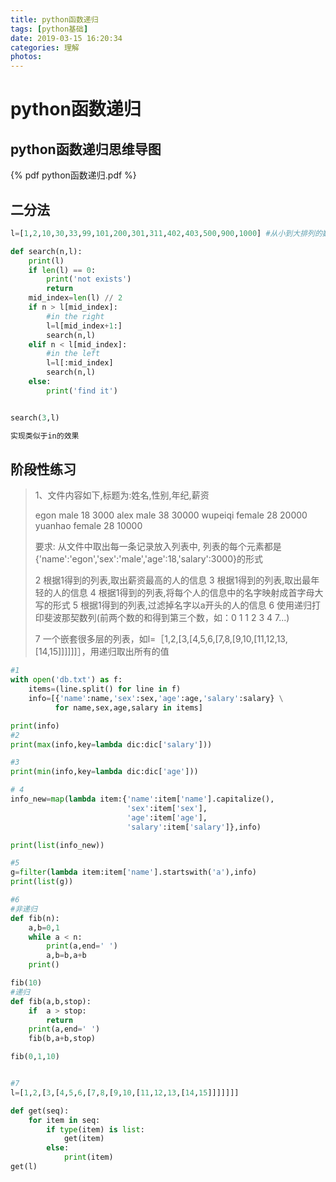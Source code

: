 ```yaml
---
title: python函数递归
tags: [python基础]
date: 2019-03-15 16:20:34
categories: 理解
photos:
---
```


#  python函数递归

## python函数递归思维导图

{% pdf  python函数递归.pdf %}

## 二分法

```python
l=[1,2,10,30,33,99,101,200,301,311,402,403,500,900,1000] #从小到大排列的数字列表

def search(n,l):
    print(l)
    if len(l) == 0:
        print('not exists')
        return
    mid_index=len(l) // 2
    if n > l[mid_index]:
        #in the right
        l=l[mid_index+1:]
        search(n,l)
    elif n < l[mid_index]:
        #in the left
        l=l[:mid_index]
        search(n,l)
    else:
        print('find it')


search(3,l)

实现类似于in的效果
```

## 阶段性练习

> 1、文件内容如下,标题为:姓名,性别,年纪,薪资
>
> egon male 18 3000
> alex male 38 30000
> wupeiqi female 28 20000
> yuanhao female 28 10000
>
> 要求:
> 从文件中取出每一条记录放入列表中,
> 列表的每个元素都是{'name':'egon','sex':'male','age':18,'salary':3000}的形式
>
> 2 根据1得到的列表,取出薪资最高的人的信息
> 3 根据1得到的列表,取出最年轻的人的信息
> 4 根据1得到的列表,将每个人的信息中的名字映射成首字母大写的形式
> 5 根据1得到的列表,过滤掉名字以a开头的人的信息
> 6 使用递归打印斐波那契数列(前两个数的和得到第三个数，如：0 1 1 2 3 4 7...)
>
> 7 一个嵌套很多层的列表，如l=［1,2,[3,[4,5,6,[7,8,[9,10,[11,12,13,[14,15]]]]]]］，用递归取出所有的值

```python
#1
with open('db.txt') as f:
    items=(line.split() for line in f)
    info=[{'name':name,'sex':sex,'age':age,'salary':salary} \
          for name,sex,age,salary in items]

print(info)
#2
print(max(info,key=lambda dic:dic['salary']))

#3
print(min(info,key=lambda dic:dic['age']))

# 4
info_new=map(lambda item:{'name':item['name'].capitalize(),
                          'sex':item['sex'],
                          'age':item['age'],
                          'salary':item['salary']},info)

print(list(info_new))

#5
g=filter(lambda item:item['name'].startswith('a'),info)
print(list(g))

#6
#非递归
def fib(n):
    a,b=0,1
    while a < n:
        print(a,end=' ')
        a,b=b,a+b
    print()

fib(10)
#递归
def fib(a,b,stop):
    if  a > stop:
        return
    print(a,end=' ')
    fib(b,a+b,stop)

fib(0,1,10)


#7
l=[1,2,[3,[4,5,6,[7,8,[9,10,[11,12,13,[14,15]]]]]]]

def get(seq):
    for item in seq:
        if type(item) is list:
            get(item)
        else:
            print(item)
get(l)
```

